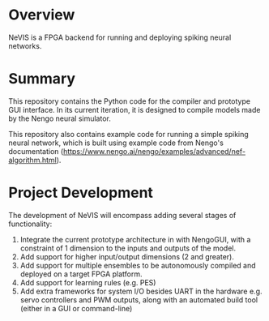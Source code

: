 # Overview

NeVIS is a FPGA backend for running and deploying spiking neural networks.

# Summary

This repository contains the Python code for the compiler and prototype GUI interface. In its current iteration, it is designed to compile models made by the Nengo neural simulator. 

This repository also contains example code for running a simple spiking neural network, which is built using example code from Nengo's documentation (https://www.nengo.ai/nengo/examples/advanced/nef-algorithm.html).

# Project Development

The development of NeVIS will encompass adding several stages of functionality:

1. Integrate the current prototype architecture in with NengoGUI, with a constraint of 1 dimension to the inputs and outputs of the model.
2. Add support for higher input/output dimensions (2 and greater).
3. Add support for multiple ensembles to be autonomously compiled and deployed on a target FPGA platform.
4. Add support for learning rules (e.g. PES)
5. Add extra frameworks for system I/O besides UART in the hardware e.g. servo controllers and PWM outputs, along with an automated build tool (either in a GUI or command-line)